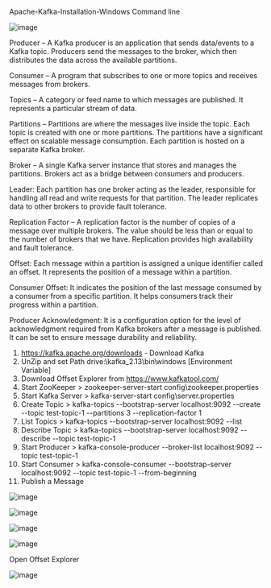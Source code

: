 Apache-Kafka-Installation-Windows
Command line 

![image](https://github.com/srss-pocs/Apache-Kafka-Installation-Windows/assets/145287517/dd006a78-05f2-485d-bad4-4a62b1a4945e)

Producer – A Kafka producer is an application that sends data/events to a Kafka topic. Producers send the messages to the broker, which then distributes the data across the available partitions.

Consumer – A program that subscribes to one or more topics and receives messages from brokers.

Topics – A category or feed name to which messages are published. It represents a particular stream of data.

Partitions – Partitions are where the messages live inside the topic. Each topic is created with one or more partitions. The partitions have a significant effect on scalable message consumption. Each partition is hosted on a separate Kafka broker.

Broker – A single Kafka server instance that stores and manages the partitions. Brokers act as a bridge between consumers and producers.

Leader: Each partition has one broker acting as the leader, responsible for handling all read and write requests for that partition. The leader replicates data to other brokers to provide fault tolerance.

Replication Factor – A replication factor is the number of copies of a message over multiple brokers. The value should be less than or equal to the number of brokers that we have. Replication provides high availability and fault tolerance.

Offset: Each message within a partition is assigned a unique identifier called an offset. It represents the position of a message within a partition.

Consumer Offset: It indicates the position of the last message consumed by a consumer from a specific partition. It helps consumers track their progress within a partition.

Producer Acknowledgment: It is a configuration option for the level of acknowledgment required from Kafka brokers after a message is published. It can be set to ensure message durability and reliability.



1. https://kafka.apache.org/downloads - Download Kafka
2. UnZip and set Path drive:\kafka_2.13\bin\windows [Environment Variable]
3. Download Offset Explorer from https://www.kafkatool.com/
4. Start ZooKeeper > zookeeper-server-start config\zookeeper.properties
5. Start Kafka Server > kafka-server-start config\server.properties
6. Create Topic > kafka-topics --bootstrap-server localhost:9092 --create --topic test-topic-1 --partitions 3 --replication-factor 1
7. List Topics > kafka-topics --bootstrap-server localhost:9092 --list
8. Describe Topic > kafka-topics --bootstrap-server localhost:9092 --describe --topic test-topic-1
9. Start Producer > kafka-console-producer --broker-list localhost:9092 --topic test-topic-1
10. Start Consumer > kafka-console-consumer --bootstrap-server localhost:9092 --topic test-topic-1 --from-beginning
11. Publish a Message



![image](https://github.com/srss-pocs/Apache-Kafka-Installation-Windows/assets/145287517/c525ccda-b839-4006-837b-aef9da5a8bf3)

![image](https://github.com/srss-pocs/Apache-Kafka-Installation-Windows/assets/145287517/5af58e51-f8da-4b0b-8e12-6f589eb46a5b)

![image](https://github.com/srss-pocs/Apache-Kafka-Installation-Windows/assets/145287517/c224405f-03a8-4f94-9c97-ff80c099c824)

![image](https://github.com/srss-pocs/Apache-Kafka-Installation-Windows/assets/145287517/1801b9cf-0ab8-41b3-b41a-adb932baccbd)

Open Offset Explorer

![image](https://github.com/srss-pocs/Apache-Kafka-Installation-Windows/assets/145287517/f9faaff3-ef43-4795-aa83-92bfd30a77b6)















